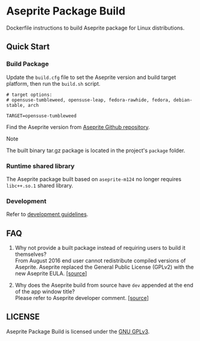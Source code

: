 # Aseprite Package Build

Dockerfile instructions to build Aseprite package for Linux distributions.

## Quick Start

### Build Package
Update the `build.cfg` file to set the Aseprite version and build target platform, then run the `build.sh` script.
```
# target options:
# opensuse-tumbleweed, opensuse-leap, fedora-rawhide, fedora, debian-stable, arch

TARGET=opensuse-tumbleweed
```
Find the Aseprite version from [Aseprite Github repository](https://github.com/aseprite/aseprite/releases).  

> [!NOTE] 
> The built binary tar.gz package is located in the project's `package` folder.  

### Runtime shared library
The Aseprite package built based on `aseprite-m124` no longer requires `libc++.so.1` shared library.  

### Development
Refer to [development guidelines](./DEVELOPMENT.md).

## FAQ
1. Why not provide a built package instead of requiring users to build it themselves?  
From August 2016 end user cannot redistribute compiled versions of Aseprite. Aseprite replaced the General Public License (GPLv2) with the new Aseprite EULA. [[source]](https://www.aseprite.org/faq/#can-i-redistribute-aseprite)  

2. Why does the Aseprite build from source have `dev` appended at the end of the app window title?  
Please refer to Aseprite developer comment. [[source]](https://github.com/aseprite/aseprite/issues/2520#issuecomment-696978431)  

## LICENSE
Aseprite Package Build is licensed under the [GNU GPLv3](./LICENSE).
